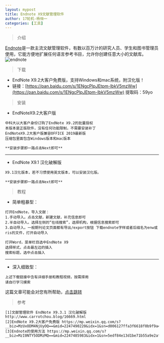 ```yaml
---
layout: mypost
title: Endnote X9文献管理软件
author: 17轮机-杨恒一
categories: [工具]
---
```

> 介绍

[Endnote](https://www.endnote.com/)是一款主流文献管理软件，有数以百万计的研究人员、学生和图书管理员使用，它能方便地扩展任何语言参考书目，允许你创建任意大小的文献库。
![endnote](http://www.carrotchou.blog/wp-content/uploads/2020/02/EndNote-X9-big.jpg)

> 下载

- EndNote X9.2大客户免费版，支持Windows和mac系统，附汉化版！
- 链接：[https://pan.baidu.com/s/1ENgcPlpJEtpm-lbkV5mzWw](https://pan.baidu.com/s/1ENgcPlpJEtpm-lbkV5mzWw)
提取码：59yo 

> 安装

- EndNoteX9.2大客户版

```
中科大以大客户身份订购了EndNote X9.2的批量授权
本版本是正版软件，没有任何功能限制，不需要安装补丁
EndNoteX9.2大客户版兼容OFFICE 2019最新版
压缩包里面包含Windows版本和mac版本

**安装步骤即一路点击Next即可**
```
---

- EndNote X9.1 汉化破解版

```
X9.1汉化版本，若不习惯使用英文版本，可以安装汉化版。

**安装步骤即一路点击Next即可**
```
> 教程

- 简单粗暴型：

```
打开EndNote，导入文献：
1.手动导入。点击文献，新建文献，补充信息即可
2.半自动导入。选择左侧的“在线搜索”，选择机构，根据信息搜索即可
3.自动导入。一般期刊论文页面都有导出/export按钮 下载endnote字样或者后缀名为enw或ris的文件，打开自动导入

打开Word，菜单栏目选中EndNote X9
选择样式，点击最左边的插入
搜索标题，选中点击插入
```

---

- 深入细致型：

```
上述下载链接中含有详细手册和教程视频，按需择用
请自行学习摸索
```
这篇文章可能会对您有所帮助，[点击跳转](https://mp.weixin.qq.com/s?__biz=MzI0NTY5ODMzMQ==&mid=2247485983&idx=1&sn=5edf84e13d1be71b55a9e2afb0f13911)


> 参考

```
[1]文献管理软件 EndNote X9.3.1 汉化破解版 http://www.carrotchou.blog/16669.html
[2]EndNote X9.2大客户免费版 https://mp.weixin.qq.com/s?__biz=MzUxODM4NjUyOQ==&mid=2247490220&idx=1&sn=d006127ffa3f6618f0b9f9a47d8a80c7
[3]Endnote的使用方法 https://mp.weixin.qq.com/s?__biz=MzI0NTY5ODMzMQ==&mid=2247485983&idx=1&sn=5edf84e13d1be71b55a9e2afb0f13911
```


